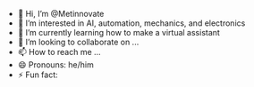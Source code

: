- 👋 Hi, I’m @Metinnovate
- 👀 I’m interested in AI, automation, mechanics, and electronics
- 🌱 I’m currently learning how to make a virtual assistant
- 💞️ I’m looking to collaborate on ...
- 📫 How to reach me ...
- 😄 Pronouns: he/him
- ⚡ Fun fact: 

<!---
Metinnovate/Metinnovate is a ✨ special ✨ repository because its `README.md` (this file) appears on your GitHub profile.
You can click the Preview link to take a look at your changes.
--->
